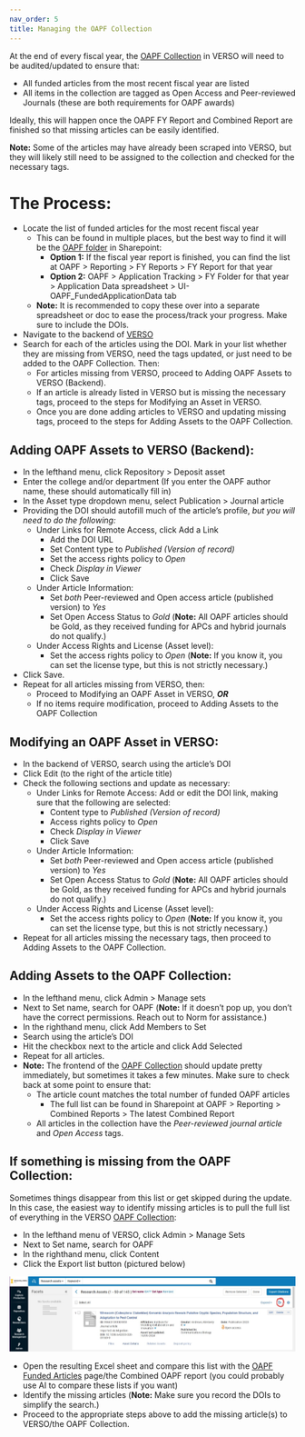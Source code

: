 ```yaml
---
nav_order: 5
title: Managing the OAPF Collection
---
```

At the end of every fiscal year, the [OAPF Collection](https://verso.uidaho.edu/esploro/search/collections/UI-Open-Access-Publishing-Fund/oapf?institution=01ALLIANCE_UID) in VERSO will need to be audited/updated to ensure that: 

* All funded articles from the most recent fiscal year are listed   
* All items in the collection are tagged as Open Access and Peer-reviewed Journals (these are both requirements for OAPF awards) 

Ideally, this will happen once the OAPF FY Report and Combined Report are finished so that missing articles can be easily identified. 

**Note:** Some of the articles may have already been scraped into VERSO, but they will likely still need to be assigned to the collection and checked for the necessary tags. 

# The Process: 

* Locate the list of funded articles for the most recent fiscal year   
  * This can be found in multiple places, but the best way to find it will be the [OAPF folder](https://vandalsuidaho.sharepoint.com/sites/Storage-Library/Documents/Forms/AllItems.aspx?id=%2Fsites%2FStorage%2DLibrary%2FDocuments%2Fshared%2FDigital%20Scholarship%20%26%20Open%20Strategies%2FOAPF&viewid=94a9eb4b%2Dc8c8%2D47e7%2D81cd%2D03c68a46d452) in Sharepoint:   
    * **Option 1:** If the fiscal year report is finished, you can find the list at OAPF \> Reporting \> FY Reports \> FY Report for that year    
    * **Option 2:** OAPF \> Application Tracking \> FY Folder for that year \> Application Data spreadsheet \> UI-OAPF\_FundedApplicationData tab   
  * **Note:** It is recommended to copy these over into a separate spreadsheet or doc to ease the process/track your progress. Make sure to include the DOIs.   
* Navigate to the backend of [VERSO](https://alliance-uidaho-researchmanagement.esploro.exlibrisgroup.com/mng/login?auth=SAML)   
* Search for each of the articles using the DOI. Mark in your list whether they are missing from VERSO, need the tags updated, or just need to be added to the OAPF Collection. Then:   
  * For articles missing from VERSO, proceed to Adding OAPF Assets to VERSO (Backend).   
  * If an article is already listed in VERSO but is missing the necessary tags, proceed to the steps for Modifying an Asset in VERSO.   
  * Once you are done adding articles to VERSO and updating missing tags, proceed to the steps for Adding Assets to the OAPF Collection. 

## Adding OAPF Assets to VERSO (Backend): 

* In the lefthand menu, click Repository \> Deposit asset   
* Enter the college and/or department (If you enter the OAPF author name, these should automatically fill in)   
* In the Asset type dropdown menu, select Publication \> Journal article   
* Providing the DOI should autofill much of the article’s profile, *but you will need to do the following:*   
  * Under Links for Remote Access, click Add a Link   
    * Add the DOI URL   
    * Set Content type to *Published (Version of record)*   
    * Set the access rights policy to *Open*   
    * Check *Display in Viewer*   
    * Click Save   
  * Under Article Information:    
    * Set *both* Peer-reviewed and Open access article (published version) to *Yes*    
    * Set Open Access Status to *Gold* (**Note:** All OAPF articles should be Gold, as they received funding for APCs and hybrid journals do not qualify.)   
  * Under Access Rights and License (Asset level):   
    * Set the access rights policy to *Open* (**Note:** If you know it, you can set the license type, but this is not strictly necessary.)   
* Click Save.    
* Repeat for all articles missing from VERSO, then:   
  * Proceed to Modifying an OAPF Asset in VERSO, ***OR***   
  * If no items require modification, proceed to Adding Assets to the OAPF Collection 

## Modifying an OAPF Asset in VERSO: 

* In the backend of VERSO, search using the article’s DOI   
* Click Edit (to the right of the article title)   
* Check the following sections and update as necessary:   
  * Under Links for Remote Access: Add or edit the DOI link, making sure that the following are selected:   
    * Content type to *Published (Version of record)*   
    * Access rights policy to *Open*   
    * Check *Display in Viewer*   
    * Click Save   
  * Under Article Information:    
    * Set *both* Peer-reviewed and Open access article (published version) to *Yes*    
    * Set Open Access Status to *Gold* (**Note:** All OAPF articles should be Gold, as they received funding for APCs and hybrid journals do not qualify.)   
  * Under Access Rights and License (Asset level):   
    * Set the access rights policy to *Open* (**Note:** If you know it, you can set the license type, but this is not strictly necessary.)   
* Repeat for all articles missing the necessary tags, then proceed to Adding Assets to the OAPF Collection. 

## Adding Assets to the OAPF Collection: 

* In the lefthand menu, click Admin \> Manage sets    
* Next to Set name, search for OAPF (**Note:** If it doesn’t pop up, you don’t have the correct permissions. Reach out to Norm for assistance.)   
* In the righthand menu, click Add Members to Set   
* Search using the article’s DOI   
* Hit the checkbox next to the article and click Add Selected   
* Repeat for all articles.   
* **Note:** The frontend of the [OAPF Collection](https://verso.uidaho.edu/esploro/search/collections/UI-Open-Access-Publishing-Fund/oapf?institution=01ALLIANCE_UID) should update pretty immediately, but sometimes it takes a few minutes. Make sure to check back at some point to ensure that:   
  * The article count matches the total number of funded OAPF articles   
    *  The full list can be found in Sharepoint at OAPF \> Reporting \> Combined Reports \> The latest Combined Report   
  * All articles in the collection have the *Peer-reviewed journal article* and *Open Access* tags. 

## If something is missing from the OAPF Collection: 

Sometimes things disappear from this list or get skipped during the update. In this case, the easiest way to identify missing articles is to pull the full list of everything in the VERSO [OAPF Collection](https://verso.uidaho.edu/esploro/search/collections/UI-Open-Access-Publishing-Fund/oapf?institution=01ALLIANCE_UID): 

* In the lefthand menu of VERSO, click Admin \> Manage Sets   
* Next to Set name, search for OAPF   
* In the righthand menu, click Content   
* Click the Export list button (pictured below)
<img src="/images/oapf-list-export.jpg" width="800" alt="A screenshot of the OAPF set list with the Export list button circled in red">

* Open the resulting Excel sheet and compare this list with the [OAPF Funded Articles](https://www.lib.uidaho.edu/open/oapf/funded.html) page/the Combined OAPF report (you could probably use AI to compare these lists if you want)
* Identify the missing articles (**Note:** Make sure you record the DOIs to simplify the search.)
* Proceed to the appropriate steps above to add the missing article(s) to VERSO/the OAPF Collection.
